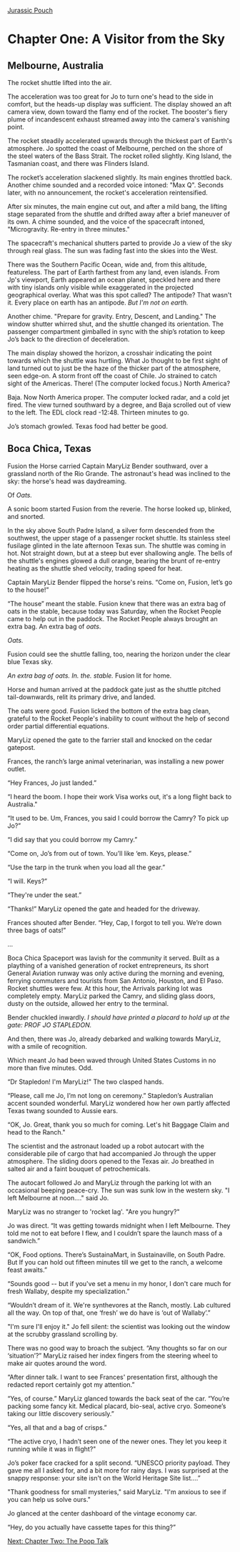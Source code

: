 [Jurassic Pouch](README.md)

# Chapter One: A Visitor from the Sky

## Melbourne, Australia

The rocket shuttle lifted into the air.

The acceleration was too great for Jo to turn one's head to the side in comfort, but the heads-up display was sufficient. The display showed an aft camera view, down toward the flamy end of the rocket. The booster's fiery plume of incandescent exhaust streamed away into the camera's vanishing point.

The rocket steadily accelerated upwards through the thickest part of Earth's atmosphere. Jo spotted the coast of Melbourne, perched on the shore of the steel waters of the Bass Strait. The rocket rolled slightly. King Island, the Tasmanian coast, and there was Flinders Island.

The rocket’s acceleration slackened slightly. Its main engines throttled back. Another chime sounded and a recorded voice intoned: "Max Q". Seconds later, with no announcement, the rocket's acceleration reintensified.

After six minutes, the main engine cut out, and after a mild bang, the lifting stage separated from the shuttle and drifted away after a brief maneuver of its own. A chime sounded, and the voice of the spacecraft intoned, "Microgravity. Re-entry in three minutes." 

The spacecraft's mechanical shutters parted to provide Jo a view of the sky through real glass. The sun was fading fast into the skies into the West.

There was the Southern Pacific Ocean, wide and, from this altitude, featureless. The part of Earth farthest from any land, even islands. From Jp's viewport, Earth appeared an ocean planet, speckled here and there with tiny islands only visible while exaggerated in the projected geographical overlay. What was this spot called? The antipode? That wasn't it. Every place on earth has an antipode. _But I'm not on earth._

Another chime. "Prepare for gravity. Entry, Descent, and Landing." The window shutter whirred shut, and the shuttle changed its orientation. The passenger compartment gimballed in sync with the ship’s rotation to keep Jo’s back to the direction of deceleration. 

The main display showed the horizon, a crosshair indicating the point towards which the shuttle was hurtling. What Jo thought to be first sight of land turned out to just be the haze of the thicker part of the atmosphere, seen edge-on. A storm front off the coast of Chile. Jo strained to catch sight of the Americas. There! (The computer locked focus.) North America?

Baja. Now North America proper. The computer locked radar, and a cold jet fired. The view turned southward by a degree, and Baja scrolled out of view to the left. The EDL clock read -12:48. Thirteen minutes to go.

Jo’s stomach growled. Texas food had better be good.

## Boca Chica, Texas

Fusion the Horse carried Captain MaryLiz Bender southward, over a grassland north of the Rio Grande. The astronaut's head was inclined to the sky: the horse's head was daydreaming. 

Of _Oats._

A sonic boom started Fusion from the reverie. The horse looked up, blinked, and snorted.

In the sky above South Padre Island, a silver form descended from the southwest, the upper stage of a passenger rocket shuttle. Its stainless steel fusilage glinted in the late afternoon Texas sun. The shuttle was coming in hot. Not straight down, but at a steep but ever shallowing angle. The bells of the shuttle's engines glowed a dull orange, bearing the brunt of re-entry heating as the shuttle shed velocity, trading speed for heat.

Captain MaryLiz Bender flipped the horse's reins. “Come on, Fusion, let’s go to the house!”

“The house” meant the stable. Fusion knew that there was an extra bag of oats in the stable, because today was Saturday, when the Rocket People came to help out in the paddock. The Rocket People always brought an extra bag. An extra bag of _oats_.

_Oats._

Fusion could see the shuttle falling, too, nearing the horizon under the clear blue Texas sky. 

_An extra bag of oats. In. the. stable._ Fusion lit for home.

Horse and human arrived at the paddock gate just as the shuttle pitched tail-downwards, relit its primary drive, and landed.

The oats were good. Fusion licked the bottom of the extra bag clean, grateful to the Rocket People's inability to count without the help of second order partial differential equations.

MaryLiz opened the gate to the farrier stall and knocked on the cedar gatepost. 
 
Frances, the ranch’s large animal veterinarian, was installing a new power outlet.

“Hey Frances, Jo just landed.”

“I heard the boom. I hope their work Visa works out, it's a long flight back to Australia."

“It used to be. Um, Frances, you said I could borrow the Camry? To pick up Jo?”

“I did say that you could borrow my Camry.”

“Come on, Jo’s from out of town. You’ll like ‘em. Keys, please.”

“Use the tarp in the trunk when you load all the gear.”

“I will. Keys?”

“They're under the seat.”

“Thanks!” MaryLiz opened the gate and headed for the driveway. 

Frances shouted after Bender. “Hey, Cap, I forgot to tell you. We’re down three bags of oats!”

...

Boca Chica Spaceport was lavish for the community it served. Built as a plaything of a vanished generation of rocket entrepreneurs, its short General Aviation runway was only active during the morning and evening, ferrying commuters and tourists from San Antonio, Houston, and El Paso. Rocket shuttles were few. At this hour, the Arrivals parking lot was completely empty. MaryLiz parked the Camry, and sliding glass doors, dusty on the outside, allowed her entry to the terminal.

Bender chuckled inwardly. _I should have printed a placard to hold up at the gate: PROF JO STAPLEDON._ 

And then, there was Jo, already debarked and walking towards MaryLiz, with a smile of recognition.

Which meant Jo had been waved through United States Customs in no more than five minutes. Odd.

“Dr Stapledon! I'm MaryLiz!" The two clasped hands.

“Please, call me Jo, I’m not long on ceremony.” Stapledon’s Australian accent sounded wonderful. MaryLiz wondered how her own partly affected Texas twang sounded to Aussie ears.

“OK, Jo. Great, thank you so much for coming. Let's hit Baggage Claim and head to the Ranch."

The scientist and the astronaut loaded up a robot autocart with the considerable pile of cargo that had accompanied Jo through the upper atmosphere. The sliding doors opened to the Texas air. Jo breathed in salted air and a faint bouquet of petrochemicals.

The autocart followed Jo and MaryLiz through the parking lot with an occasional beeping peace-cry. The sun was sunk low in the western sky. "I left Melbourne at noon...." said Jo.

MaryLiz was no stranger to 'rocket lag'. "Are you hungry?"

Jo was direct. “It was getting towards midnight when I left Melbourne. They told me not to eat before I flew, and I couldn’t spare the launch mass of a sandwich.”

“OK, Food options. There’s SustainaMart, in Sustainaville, on South Padre. But If you can hold out fifteen minutes till we get to the ranch, a welcome feast awaits.”

“Sounds good -- but if you've set a menu in my honor, I don't care much for fresh Wallaby, despite my specialization.”

“Wouldn’t dream of it. We're synthevores at the Ranch, mostly. Lab cultured all the way. On top of that, one ‘fresh’ we do have is ‘out of Wallaby’.”

"I'm sure I'll enjoy it." Jo fell silent: the scientist was looking out the window at the scrubby grassland scrolling by.

There was no good way to broach the subject. “Any thoughts so far on our ‘situation’?” MaryLiz raised her index fingers from the steering wheel to make air quotes around the word.

“After dinner talk. I want to see Frances' presentation first, although the redacted report certainly got my attention.”

“Yes, of course.” MaryLiz glanced towards the back seat of the car. “You’re packing some fancy kit. Medical placard, bio-seal, active cryo. Someone’s taking our little discovery seriously.”

“Yes, all that and a bag of crisps.”

“The active cryo, I hadn’t seen one of the newer ones. They let you keep it running while it was in flight?"

Jo’s poker face cracked for a split second. “UNESCO priority payload. They gave me all I asked for, and a bit more for rainy days. I was surprised at the snappy response: your site isn't on the World Heritage Site list....”

"Thank goodness for small mysteries," said MaryLiz. "I'm anxious to see if you can help us solve ours."

Jo glanced at the center dashboard of the vintage economy car.

“Hey, do you actually have cassette tapes for this thing?”

[Next: Chapter Two: The Poop Talk](ch02.md)
